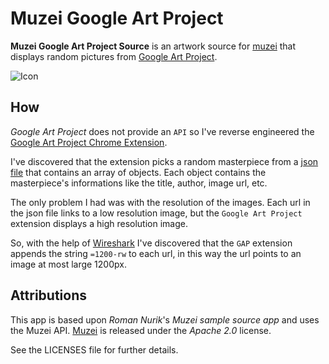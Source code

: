 # Muzei Google Art Project
**Muzei Google Art Project Source** is an artwork source for [muzei](http://muzei.co) that displays random pictures from [Google Art Project](https://www.google.com/culturalinstitute/u/0/project/art-project?hl=it).

![Icon](http://i.picresize.com/images/2015/03/25/xDnmC.png)


## How
*Google Art Project* does not provide an `API` so I've reverse engineered the [Google Art Project Chrome Extension](https://chrome.google.com/webstore/detail/google-art-project/akimgimeeoiognljlfchpbkpfbmeapkh).

I've discovered that the extension picks a random masterpiece from a [json file](https://github.com/manuelmazzuola/muzei-google-art-project/blob/master/app/src/main/assets/imax.json) that contains an array of objects. Each object contains the masterpiece's informations like the title, author, image url, etc.

The only problem I had was with the resolution of the images. Each url in the json file links to a low resolution image, but the `Google Art Project` extension displays a high resolution image.

So, with the help of [Wireshark](https://www.wireshark.org/about.html) I've discovered that the `GAP` extension appends the string `=1200-rw` to each url, in this way the url points to an image at most large 1200px.


## Attributions
This app is based upon *Roman Nurik*'s *Muzei sample source app* and uses the Muzei API.
[Muzei](http://muzei.co) is released under the *Apache 2.0* license.

See the LICENSES file for further details.
